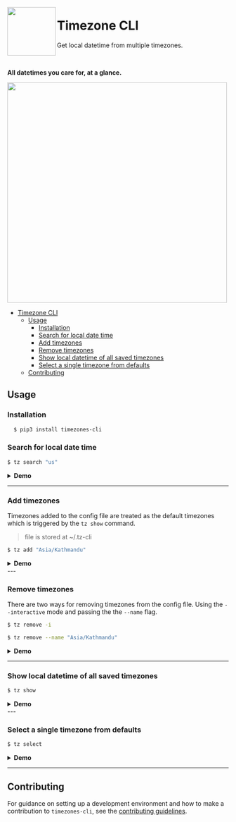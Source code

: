 <img src="https://i.imgur.com/kBi8mix.png" width="110" align="left"/><h1>Timezone CLI</h1>
<p>Get local datetime from multiple timezones.</p>

<br>

**All datetimes you care for, at a glance.**

<img src="https://i.imgur.com/JIt8tQN.png"  width="500" />

- [Timezone CLI](#timezone-cli)
  - [Usage](#usage)
    - [Installation](#installation)
    - [Search for local date time](#search-for-local-date-time)
    - [Add timezones](#add-timezones)
    - [Remove timezones](#remove-timezones)
    - [Show local datetime of all saved timezones](#show-local-datetime-of-all-saved-timezones)
    - [Select a single timezone from defaults](#select-a-single-timezone-from-defaults)
  - [Contributing](#contributing)

## Usage

### Installation

```bash
  $ pip3 install timezones-cli
```

### Search for local date time

```bash
$ tz search "us"
```

<details><summary><strong>Demo</strong></summary>

<img src = "https://i.imgur.com/D2bcHG2.gif" width="700" alt="demo of timezone cli search" />
</details>

---

### Add timezones

Timezones added to the config file are treated as the default timezones which is triggered by the `tz show` command.

> file is stored at ~/.tz-cli

```bash
$ tz add "Asia/Kathmandu"
```

<details><summary><strong>Demo</strong></summary>

<img src = "https://i.imgur.com/32XUBIP.gif" width="700" alt="demo of timezone cli add" />
</details>
---

### Remove timezones

There are two ways for removing timezones from the config file. Using the `--interactive` mode and passing the the `--name` flag.

```bash
$ tz remove -i

$ tz remove --name "Asia/Kathmandu"
```

<details><summary><strong>Demo</strong></summary>

<img src = "https://i.imgur.com/q0lRtJt.gif" width="700" alt="demo of timezone cli remove" />
</details>

---

### Show local datetime of all saved timezones

```bash
$ tz show
```

<details><summary><strong>Demo</strong></summary>

<img src = "https://i.imgur.com/s2Qq1Yb.gif" width="700" alt="demo of timezone cli show" />
</details>
---

### Select a single timezone from defaults

```bash
$ tz select
```

<details><summary><strong>Demo</strong></summary>

<img src = "https://i.imgur.com/VF91IZE.gif" width="700" alt="demo of timezone cli select" />
</details>

---

## Contributing

For guidance on setting up a development environment and how to make a contribution to `timezones-cli`, see the [contributing guidelines](https://github.com/yankeexe/timezones-cli/blob/master/CONTRIBUTING.md).
